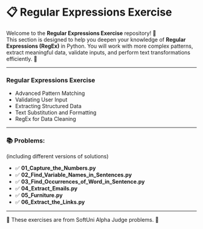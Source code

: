 # 📋 Regular Expressions Exercise

Welcome to the **Regular Expressions Exercise** repository! 🚀  
This section is designed to help you deepen your knowledge of **Regular Expressions (RegEx)** in Python. You will work with more complex patterns, extract meaningful data, validate inputs, and perform text transformations efficiently. 🌟

---

### Regular Expressions Exercise
- Advanced Pattern Matching
- Validating User Input
- Extracting Structured Data
- Text Substitution and Formatting
- RegEx for Data Cleaning

---

### 📚 Problems:
(including different versions of solutions)

- ✅ **01_Capture_the_Numbers.py**
- ✅ **02_Find_Variable_Names_in_Sentences.py**
- ✅ **03_Find_Occurrences_of_Word_in_Sentence.py**
- ✅ **04_Extract_Emails.py**
- ✅ **05_Furniture.py**
- ✅ **06_Extract_the_Links.py**

---

🚀 These exercises are from SoftUni Alpha Judge problems. 👋
